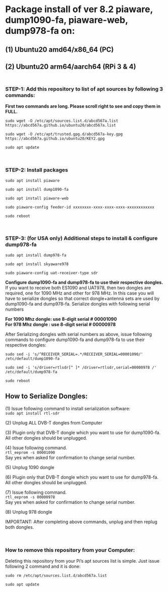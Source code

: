 # Package install of ver 8.2 piaware, dump1090-fa, piaware-web, dump978-fa on:
## (1) Ubuntu20 amd64/x86_64 (PC)
## (2) Ubuntu20 arm64/aarch64 (RPi 3 & 4) </br></br> 

### STEP-1: Add this repository to list of apt sources by following 3 commands:
**First two commands are long. Please scroll right to see and copy them in FULL.** 
```
sudo wget -O /etc/apt/sources.list.d/abcd567a.list https://abcd567a.github.io/ubuntu20/abcd567a.list
```
```
sudo wget -O /etc/apt/trusted.gpg.d/abcd567a-key.gpg https://abcd567a.github.io/ubuntu20/KEY2.gpg
```
```
sudo apt update  
```

</br>

### STEP-2: Install packages
```
sudo apt install piaware  
```
```
sudo apt install dump1090-fa  
```
```
sudo apt install piaware-web  
```
```
sudo piaware-config feeder-id xxxxxxxx-xxxx-xxxx-xxxx-xxxxxxxxxxxx 
```
```
sudo reboot 
```

&nbsp;

### STEP-3: (for USA only) Additional steps to install & configure dump978-fa

```
sudo apt install dump978-fa  
```
```
sudo apt install skyaware978  
```
```
sudo piaware-config uat-receiver-type sdr  
```

**Configure dump1090-fa and dump978-fa to use their respective dongles.**
If you want to receive both ES1090 and UAT978, then two dongles are required, one for 1090 MHz and other for 978 MHz. In this case you will have to serialize dongles so that correct dongle+antenna sets are used by dump1090-fa and dump978-fa.
Serialize dongles with following serial numbers </br>

**For 1090 Mhz dongle: use 8-digit serial # 00001090** </br>
**For 978 Mhz dongle : use 8-digit serial # 00000978** </br>

After Serializing dongles with serial numbers as above, issue following commands to configure dump1090-fa and dump978-fa to use their respective dongles:

```
sudo sed -i 's/^RECEIVER_SERIAL=.*/RECEIVER_SERIAL=00001090/' /etc/default/dump1090-fa  
```
```
sudo sed -i 's/driver=rtlsdr[^ ]* /driver=rtlsdr,serial=00000978 /' /etc/default/dump978-fa  
```  
```
sudo reboot 
```

## How to Serialize Dongles:
(1) Issue following command to install serialization software: </br>
`sudo apt install rtl-sdr ` </br>

(2) Unplug ALL DVB-T dongles from Computer

(3) Plugin only that DVB-T dongle which you want to use for dump1090-fa. All other dongles should be unplugged.

(4) Issue following command. </br>
`rtl_eeprom -s 00001090 ` </br>
Say yes when asked for confirmation to change serial number.


(5) Unplug 1090 dongle

(6) Plugin only that DVB-T dongle which you want to use for dump978-fa. All other dongles should be unplugged.

(7) Issue following command. </br>
`rtl_eeprom -s 00000978 ` </br>
Say yes when asked for confirmation to change serial number.


(8) Unplug 978 dongle

IMPORTANT: After completing above commands, unplug and then replug both dongles.



&nbsp;

### How to remove this repository from your Computer:

Deleting this repository from your Pi’s apt sources list is simple. Just issue following 2 command and it is done:

```
sudo rm /etc/apt/sources.list.d/abcd567a.list 
```
```
sudo apt update 
```

&nbsp;
